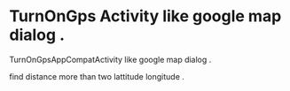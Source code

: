 # TurnOnGps Activity like google map dialog .

TurnOnGpsAppCompatActivity like google map dialog .

find distance more than two lattitude longitude .
